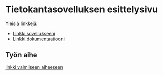 # Tietokantasovelluksen esittelysivu

Yleisiä linkkejä:

* [Linkki sovellukseeni](http://markokos.users.cs.helsinki.fi/tsoha/)
* [Linkki dokumentaatiooni](/doc/dokumentaatio.pdf)

## Työn aihe

[linkki valmiiseen aiheeseen](http://advancedkittenry.github.io/suunnittelu_ja_tyoymparisto/aiheet/Muistilista.html) 
